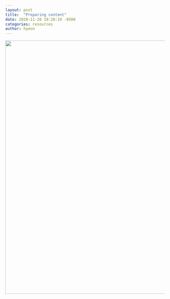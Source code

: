 ```yaml
---
layout: post
title:  "Preparing content"
date: 2020-11-20 19:20:19 -0500
categories: resources
author: hyeon
---
```


<img src="{{ site.url }}\media\post_content\open.PNG" width="800" />
